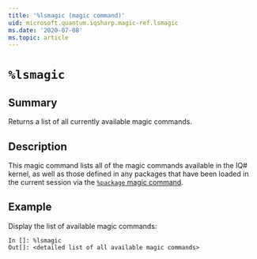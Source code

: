 ```yaml
---
title: '%lsmagic (magic command)'
uid: microsoft.quantum.iqsharp.magic-ref.lsmagic
ms.date: '2020-07-08'
ms.topic: article
---
```


<!--
    NB: This file has been automatically generated from Microsoft.Quantum.IQSharp.Kernel.dll,
        please do not manually edit it.

    [DEBUG] JSON source:
        {"Name": "%lsmagic", "Documentation": {"Summary": "Returns a list of all currently available magic commands.", "Full": null, "Description": "\r\nThis magic command lists all of the magic commands available in the IQ# kernel,\r\nas well as those defined in any packages that have been loaded in the current\r\nsession via the [`%package` magic command](https://docs.microsoft.com/qsharp/api/iqsharp-magic/package).\r\n                ", "Remarks": null, "Examples": ["\r\nDisplay the list of available magic commands:\r\n```\r\nIn []: %lsmagic\r\nOut[]: <detailed list of all available magic commands>\r\n```\r\n                    "], "SeeAlso": null}, "AssemblyName": "Microsoft.Quantum.IQSharp.Kernel"}
-->

# `%lsmagic`

## Summary

Returns a list of all currently available magic commands.

## Description

This magic command lists all of the magic commands available in the IQ# kernel,
as well as those defined in any packages that have been loaded in the current
session via the [`%package` magic command](https://docs.microsoft.com/qsharp/api/iqsharp-magic/package).

## Example

Display the list of available magic commands:
```
In []: %lsmagic
Out[]: <detailed list of all available magic commands>
```
